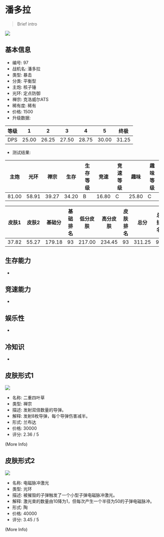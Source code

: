 # 潘多拉

> Brief intro

<img src="/ships/ship_97.png" style={{zoom:1}}/>

## 基本信息

- 编号: 97
- 战机名: 潘多拉
- 类型: 暴击
- 分类: 平衡型
- 主炮: 核子锤
- 光环: 定点防御
- 禅宗: 克洛威尔ATS
- 稀有度: 稀有
- 价格: 1500
- 升级数据: 

| 等级 | 1 | 2 | 3 | 4 | 5 | 终极 |
|--|--|--|--|--|--|--|
| DPS | 25.00 | 26.25 | 27.50 | 28.75 | 30.00 | 31.25 |

- 测试结果: 

| 主炮 | 光环 | 禅宗 | 生存 | 生存等级 | 竞速 | 竞速等级 | 趣味 | 趣味等级 |
|--|--|--|--|--|--|--|--|--|
| 81.00 | 58.91 | 39.27 | 34.20 | B | 16.80 | C | 25.80 | C |

| 皮肤1 | 皮肤2 | 基础分 | 基础排名 | 低分皮肤 | 高分皮肤 | 皮肤排名 | 总分 | 总排名 |
|--|--|--|--|--|--|--|--|--|
| 37.82 | 55.27 | 179.18 | 93 | 217.00 | 234.45 | 93 | 311.25 | 90 |

## 生存能力

-

## 竞速能力

-

## 娱乐性

-

## 冷知识

-

## 皮肤形式1

<img src="/ships/ship_97_apex_1.png" style={{zoom:1}}/>

- 名称: 二重四叶草
- 类型: 禅宗
- 描述: 发射双倍数量的导弹。
- 解释: 发射8枚导弹，每个导弹伤害减半。
- 形式: 兰布达
- 价格: 30000
- 评分: 2.36 / 5

(More Info)

## 皮肤形式2

<img src="/ships/ship_97_apex_2.png" style={{zoom:1}}/>

- 名称: 电磁脉冲激光
- 类型: 光环
- 描述: 被摧毁的子弹触发了一个小型子弹电磁脉冲激光。
- 解释: 激光束的数量由10降为1，但每次产生一个半径为50的子弹电磁脉冲。
- 形式: 陶
- 价格: 40000
- 评分: 3.45 / 5

(More Info)
